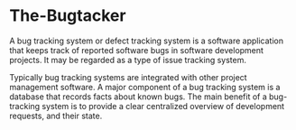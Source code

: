 # The-Bugtacker
A bug tracking system or defect tracking system is a software application that keeps track of reported software bugs in software development projects. It may be regarded as a type of issue tracking system.

Typically bug tracking systems are integrated with other project management software. A major component of a bug tracking system is a database that records facts about known bugs. The main benefit of a bug-tracking system is to provide a clear centralized overview of development requests, and their state.
